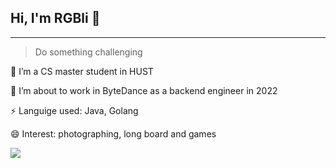 ## Hi, I'm RGBli 👋
---

> Do something challenging

🔭 I’m a CS master student in HUST

🍺 I’m about to work in ByteDance as a backend engineer in 2022

⚡ Languige used: Java, Golang

😄 Interest: photographing, long board and games


<img align="left" src="https://github-readme-stats.vercel.app/api?username=RGBli&show_icons=true&icon_color=CE1D2D&text_color=718096&bg_color=ffffff&hide_title=true" />



<!--
**RGBli/RGBli** is a ✨ _special_ ✨ repository because its `README.md` (this file) appears on your GitHub profile.

Here are some ideas to get you started:

- 🔭 I’m currently working on ...
- 🌱 I’m currently learning ...
- 👯 I’m looking to collaborate on ...
- 🤔 I’m looking for help with ...
- 💬 Ask me about ...
- 📫 How to reach me: ...
- 😄 Pronouns: ...
- ⚡ Fun fact: ...
-->

